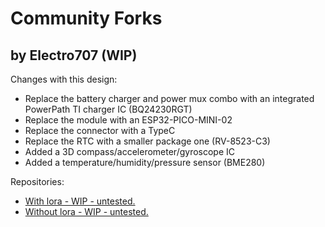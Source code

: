 # Community Forks

## by Electro707 (WIP)

Changes with this design:

- Replace the battery charger and power mux combo with an integrated PowerPath TI charger IC (BQ24230RGT)
- Replace the module with an ESP32-PICO-MINI-02
- Replace the connector with a TypeC
- Replace the RTC with a smaller package one (RV-8523-C3)
- Added a 3D compass/accelerometer/gyroscope IC
- Added a temperature/humidity/pressure sensor (BME280)

Repositories:

* [With lora - WIP - untested.](https://github.com/Electro707/open-smartwatch-light/tree/lora)
* [Without lora - WIP - untested.](https://github.com/Electro707/open-smartwatch-light/tree/e707)
